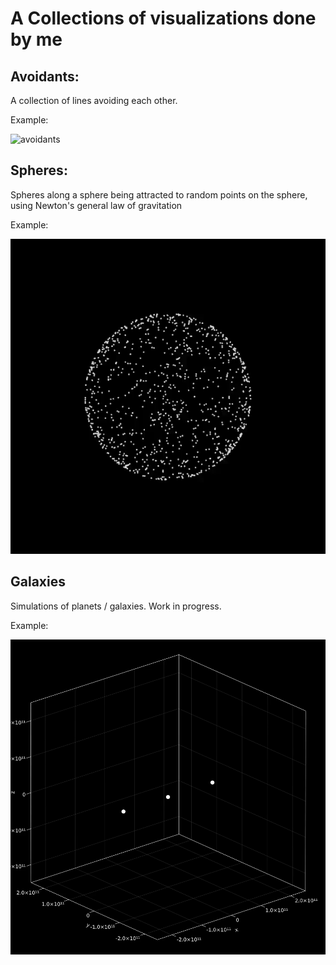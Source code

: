 # A Collections of visualizations done by me

## Avoidants:
A collection of lines avoiding each other.

Example:

![avoidants](avoidants/example.gif)


## Spheres:
Spheres along a sphere being attracted to random points on the sphere, using Newton's general law of gravitation

Example:

![spheres](spheres/example.gif)


## Galaxies
Simulations of planets / galaxies. Work in progress.

Example:

![galaxies](galaxies/example.gif)